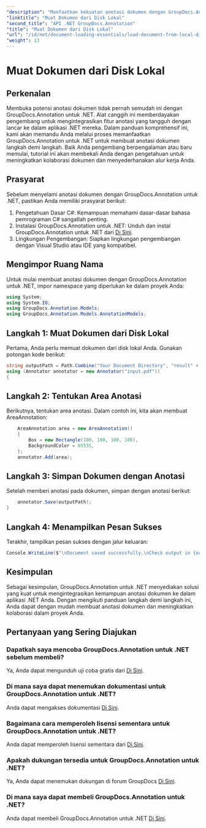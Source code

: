 ```yaml
---
"description": "Manfaatkan kekuatan anotasi dokumen dengan GroupDocs.Annotation untuk .NET. Integrasikan fitur anotasi dengan lancar ke dalam aplikasi .NET Anda."
"linktitle": "Muat Dokumen dari Disk Lokal"
"second_title": "API .NET GroupDocs.Annotation"
"title": "Muat Dokumen dari Disk Lokal"
"url": "/id/net/document-loading-essentials/load-document-from-local-disk/"
"weight": 13
---
```


# Muat Dokumen dari Disk Lokal

## Perkenalan
Membuka potensi anotasi dokumen tidak pernah semudah ini dengan GroupDocs.Annotation untuk .NET. Alat canggih ini memberdayakan pengembang untuk mengintegrasikan fitur anotasi yang tangguh dengan lancar ke dalam aplikasi .NET mereka. Dalam panduan komprehensif ini, kami akan memandu Anda melalui proses memanfaatkan GroupDocs.Annotation untuk .NET untuk membuat anotasi dokumen langkah demi langkah. Baik Anda pengembang berpengalaman atau baru memulai, tutorial ini akan membekali Anda dengan pengetahuan untuk meningkatkan kolaborasi dokumen dan menyederhanakan alur kerja Anda.
## Prasyarat
Sebelum menyelami anotasi dokumen dengan GroupDocs.Annotation untuk .NET, pastikan Anda memiliki prasyarat berikut:
1. Pengetahuan Dasar C#: Kemampuan memahami dasar-dasar bahasa pemrograman C# sangatlah penting.
2. Instalasi GroupDocs.Annotation untuk .NET: Unduh dan instal GroupDocs.Annotation untuk .NET dari [Di Sini](https://releases.groupdocs.com/annotation/net/).
3. Lingkungan Pengembangan: Siapkan lingkungan pengembangan dengan Visual Studio atau IDE yang kompatibel.

## Mengimpor Ruang Nama
Untuk mulai membuat anotasi dokumen dengan GroupDocs.Annotation untuk .NET, impor namespace yang diperlukan ke dalam proyek Anda:
```csharp
using System;
using System.IO;
using GroupDocs.Annotation.Models;
using GroupDocs.Annotation.Models.AnnotationModels;
```

## Langkah 1: Muat Dokumen dari Disk Lokal
Pertama, Anda perlu memuat dokumen dari disk lokal Anda. Gunakan potongan kode berikut:
```csharp
string outputPath = Path.Combine("Your Document Directory", "result" + Path.GetExtension("input.pdf"));
using (Annotator annotator = new Annotator("input.pdf"))
{
```
## Langkah 2: Tentukan Area Anotasi
Berikutnya, tentukan area anotasi. Dalam contoh ini, kita akan membuat AreaAnnotation:
```csharp
    AreaAnnotation area = new AreaAnnotation()
    {
        Box = new Rectangle(100, 100, 100, 100),
        BackgroundColor = 65535,
    };
    annotator.Add(area);
```
## Langkah 3: Simpan Dokumen dengan Anotasi
Setelah memberi anotasi pada dokumen, simpan dengan anotasi berikut:
```csharp
    annotator.Save(outputPath);
}
```
## Langkah 4: Menampilkan Pesan Sukses
Terakhir, tampilkan pesan sukses dengan jalur keluaran:
```csharp
Console.WriteLine($"\nDocument saved successfully.\nCheck output in {outputPath}.");
```

## Kesimpulan
Sebagai kesimpulan, GroupDocs.Annotation untuk .NET menyediakan solusi yang kuat untuk mengintegrasikan kemampuan anotasi dokumen ke dalam aplikasi .NET Anda. Dengan mengikuti panduan langkah demi langkah ini, Anda dapat dengan mudah membuat anotasi dokumen dan meningkatkan kolaborasi dalam proyek Anda.
## Pertanyaan yang Sering Diajukan
### Dapatkah saya mencoba GroupDocs.Annotation untuk .NET sebelum membeli?
Ya, Anda dapat mengunduh uji coba gratis dari [Di Sini](https://releases.groupdocs.com/).
### Di mana saya dapat menemukan dokumentasi untuk GroupDocs.Annotation untuk .NET?
Anda dapat mengakses dokumentasi [Di Sini](https://tutorials.groupdocs.com/annotation/net/).
### Bagaimana cara memperoleh lisensi sementara untuk GroupDocs.Annotation untuk .NET?
Anda dapat memperoleh lisensi sementara dari [Di Sini](https://purchase.groupdocs.com/temporary-license/).
### Apakah dukungan tersedia untuk GroupDocs.Annotation untuk .NET?
Ya, Anda dapat menemukan dukungan di forum GroupDocs [Di Sini](https://forum.groupdocs.com/c/annotation/10).
### Di mana saya dapat membeli GroupDocs.Annotation untuk .NET?
Anda dapat membeli GroupDocs.Annotation untuk .NET [Di Sini](https://purchase.groupdocs.com/buy).